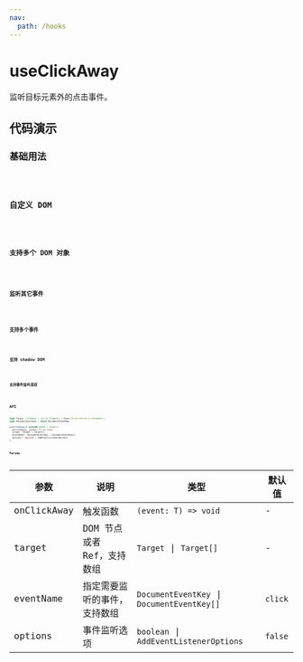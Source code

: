 ```yaml
---
nav:
  path: /hooks
---
```


# useClickAway

监听目标元素外的点击事件。

## 代码演示

### 基础用法

<code src="./demo/demo1.tsx" />

### 自定义 DOM

<code src="./demo/demo2.tsx" />

### 支持多个 DOM 对象

<code src="./demo/demo3.tsx" />

### 监听其它事件

<code src="./demo/demo4.tsx" />

### 支持多个事件

<code src="./demo/demo5.tsx" />

### 支持 shadow DOM

<code src="./demo/demo6.tsx" />

### 支持事件监听选项

<code src="./demo/demo7.tsx" />

## API

```typescript
type Target = Element | (() => Element) | React.MutableRefObject<Element>;
type DocumentEventKey = keyof DocumentEventMap;

useClickAway<T extends Event = Event>(
  onClickAway: (event: T) => void,
  target: Target | Target[],
  eventName?: DocumentEventKey | DocumentEventKey[],
  options?: boolean | AddEventListenerOptions
);
```

### Params

| 参数        | 说明                         | 类型                                       | 默认值  |
| ----------- | ---------------------------- | ------------------------------------------ | ------- |
| onClickAway | 触发函数                     | `(event: T) => void`                       | -       |
| target      | DOM 节点或者 Ref，支持数组   | `Target` \| `Target[]`                     | -       |
| eventName   | 指定需要监听的事件，支持数组 | `DocumentEventKey` \| `DocumentEventKey[]` | `click` |
| options     | 事件监听选项                 | `boolean` \| `AddEventListenerOptions`      | `false` |
